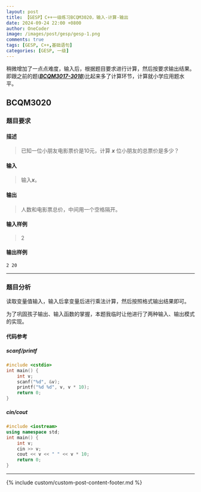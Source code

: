 ```yaml
---
layout: post
title: 【GESP】C++一级练习BCQM3020，输入-计算-输出
date: 2024-09-24 22:00 +0800
author: OneCoder
image: /images/post/gesp/gesp-1.png
comments: true
tags: [GESP, C++,基础语句]
categories: [GESP, 一级]
---
```

稍微增加了一点点难度，输入后，根据题目要求进行计算，然后按要求输出结果。即跟之前的题([***BCQM3017-3018***](https://www.coderli.com/gesp-1-bcqm3017-3018/))比起来多了计算环节，计算就小学应用题水平。

<!--more-->

## BCQM3020

### 题目要求

#### 描述

>已知一位小朋友电影票价是10元，计算 ***x*** 位小朋友的总票价是多少？

#### 输入

>输入***x***。

#### 输出

>人数和电影票总价，中间用一个空格隔开。

#### 输入样例

>2

#### 输出样例

```console
2 20
```

---

### 题目分析

读取变量值输入，输入后拿变量后进行乘法计算，然后按照格式输出结果即可。

为了巩固孩子输出、输入函数的掌握，本题我临时让他进行了两种输入、输出模式的实现。

#### 代码参考

##### **scanf/printf**

```cpp
#include <cstdio>
int main() {
    int v;
    scanf("%d", &v);
    printf("%d %d", v, v * 10);
    return 0;
}
```

##### **cin/cout**

```cpp
#include <iostream>
using namespace std;
int main() {
    int v;
    cin >> v;
    cout << v << " " << v * 10;
    return 0;
}
```

---

{% include custom/custom-post-content-footer.md %}
